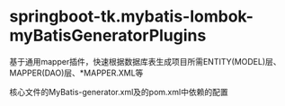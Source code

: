 # springboot-tk.mybatis-lombok-myBatisGeneratorPlugins
基于通用mapper插件，快速根据数据库表生成项目所需ENTITY(MODEL)层、MAPPER(DAO)层、*MAPPER.XML等

核心文件的MyBatis-generator.xml及的pom.xml中依赖的配置
